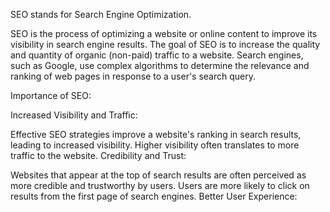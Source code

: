 SEO stands for Search Engine Optimization.

SEO is the process of optimizing a website or online content to improve its visibility in search engine results. The goal of SEO is to increase the quality and quantity of organic (non-paid) traffic to a website. Search engines, such as Google, use complex algorithms to determine the relevance and ranking of web pages in response to a user's search query.



Importance of SEO:

Increased Visibility and Traffic:

Effective SEO strategies improve a website's ranking in search results, leading to increased visibility. Higher visibility often translates to more traffic to the website.
Credibility and Trust:

Websites that appear at the top of search results are often perceived as more credible and trustworthy by users. Users are more likely to click on results from the first page of search engines.
Better User Experience:

